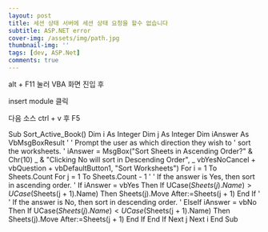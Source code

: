 ```yaml
---
layout: post
title: 세션 상태 서버에 세션 상태 요청을 할수 없습니다
subtitle: ASP.NET error
cover-img: /assets/img/path.jpg
thumbnail-img: ''
tags: [dev, ASP.Net]
comments: true
---
```


alt + F11 눌러 VBA 화면 진입 후

insert module 클릭

다음 소스 ctrl + v 후 F5

Sub Sort_Active_Book()
Dim i As Integer
Dim j As Integer
Dim iAnswer As VbMsgBoxResult
'
' Prompt the user as which direction they wish to
' sort the worksheets.
'
iAnswer = MsgBox("Sort Sheets in Ascending Order?" & Chr(10) _
& "Clicking No will sort in Descending Order", _
vbYesNoCancel + vbQuestion + vbDefaultButton1, "Sort Worksheets")
For i = 1 To Sheets.Count
For j = 1 To Sheets.Count - 1
'
' If the answer is Yes, then sort in ascending order.
'
If iAnswer = vbYes Then
If UCase$(Sheets(j).Name) > UCase$(Sheets(j + 1).Name) Then
Sheets(j).Move After:=Sheets(j + 1)
End If
'
' If the answer is No, then sort in descending order.
'
ElseIf iAnswer = vbNo Then
If UCase$(Sheets(j).Name) < UCase$(Sheets(j + 1).Name) Then
Sheets(j).Move After:=Sheets(j + 1)
End If
End If
Next j
Next i
End Sub
